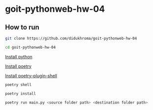 # goit-pythonweb-hw-04

## How to run

```bash
git clone https://github.com/didukhroma/goit-pythonweb-hw-04
```

```bash
cd goit-pythonweb-hw-04
```

[Install python](https://www.python.org/downloads/)

[Install poetry](https://python-poetry.org/docs/)

[Install poetry-plugin-shell](https://github.com/python-poetry/poetry-plugin-shell)

```bash
poetry shell
```

```bash
poetry install
```

```bash
poetry run main.py <source folder path> <destination folder path>
```
